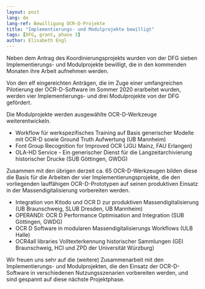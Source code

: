 ```yaml
---
layout: post
lang: de
lang-ref: Bewilligung OCR-D-Projekte
title: "Implementierungs- und Modulprojekte bewilligt"
tags: [DFG, grant, phase 3]
author: Elisabeth Engl
---
```


Neben dem Antrag des Koordinierungsprojekts wurden von der DFG sieben Implementierungs- 
und Modulprojekte bewilligt, die in den kommenden Monaten ihre Arbeit aufnehmen werden.


Von den elf eingereichten Anträgen, die im Zuge einer umfangreichen Pilotierung der 
OCR-D-Software im Sommer 2020 erarbeitet wurden, werden vier Implementierungs- und drei 
Modulprojekte von der DFG gefördert. 

Die Modulprojekte werden ausgewählte OCR-D-Werkzeuge weiterentwickeln.
* Workflow für werkspezifisches Training auf Basis generischer Modelle mit OCR-D sowie Ground Truth Aufwertung (UB Mannheim)
* Font Group Recognition for Improved OCR (JGU Mainz, FAU Erlangen)
* OLA-HD Service - Ein generischer Dienst für die Langzeitarchivierung historischer Drucke (SUB Göttingen, GWDG)

Zusammen mit den übrigen derzeit ca. 65 OCR-D-Werkzeugen bilden diese die Basis für die
Arbeiten der vier Implementierungsprojekte, die den vorliegenden lauffähigen OCR-D-Prototypen
auf seinen produktiven Einsatz in der Massendigitalisierung vorbereiten werden. 
* Integration von Kitodo und OCR D zur produktiven Massendigitalisierung (UB Braunschweig, SLUB Dresden, UB Mannheim)
* OPERANDI: OCR D Performance Optimisation and Integration (SUB Göttingen, GWDG)
* OCR D Software in modularen Massendigitalisierungs Workflows (ULB Halle)
* OCR4all libraries Volltexterkennung historischer Sammlungen (GEI Braunschweig, HCI und ZPD der Universität Würzburg)

Wir freuen uns sehr auf die (weitere) Zusammenarbeit mit den Implementierungs- und 
Modulprojekten, die den Einsatz der OCR-D-Software in verschiedenen Nutzungsszenarien
vorbereiten werden, und sind gespannt auf diese nächste Projektphase. 

